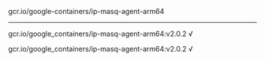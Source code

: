 gcr.io/google-containers/ip-masq-agent-arm64 

----
gcr.io/google_containers/ip-masq-agent-arm64:v2.0.2 √

gcr.io/google_containers/ip-masq-agent-arm64:v2.0.2 √

